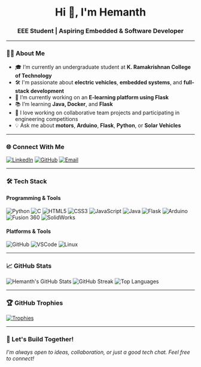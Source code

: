 <h1 align="center">Hi 👋, I'm Hemanth</h1>
<h3 align="center">EEE Student | Aspiring Embedded & Software Developer</h3>

---

### 🧑‍🎓 About Me

- 🎓 I’m currently an undergraduate student at **K. Ramakrishnan College of Technology**
- 🛠️ I'm passionate about **electric vehicles**, **embedded systems**, and **full-stack development**
- 🚀 I’m currently working on an **E-learning platform using Flask**
- 📚 I’m learning **Java, Docker**, and **Flask**
- 🤝 I love working on collaborative team projects and participating in engineering competitions
- 💡 Ask me about **motors**, **Arduino**, **Flask**, **Python**, or **Solar Vehicles**

---

### 🌐 Connect With Me

[![LinkedIn](https://img.shields.io/badge/LinkedIn-0077B5?style=for-the-badge&logo=linkedin&logoColor=white)](https://www.linkedin.com/in/hemanthgnaneshwaran?utm_source=share&utm_campaign=share_via&utm_content=profile&utm_medium=android_app)
[![GitHub](https://img.shields.io/badge/GitHub-181717?style=for-the-badge&logo=github&logoColor=white)](https://github.com/hemanthg87)
[![Email](https://img.shields.io/badge/Gmail-D14836?style=for-the-badge&logo=gmail&logoColor=white)](mailto:hemanthgnaneshwaran@gmail.com)

---

### 🛠️ Tech Stack

#### Programming & Tools
![Python](https://img.shields.io/badge/Python-3670A0?style=for-the-badge&logo=python&logoColor=ffdd54)
![C](https://img.shields.io/badge/C-00599C?style=for-the-badge&logo=c&logoColor=white)
![HTML5](https://img.shields.io/badge/HTML5-E34F26?style=for-the-badge&logo=html5&logoColor=white)
![CSS3](https://img.shields.io/badge/CSS3-1572B6?style=for-the-badge&logo=css3&logoColor=white)
![JavaScript](https://img.shields.io/badge/JavaScript-F7DF1E?style=for-the-badge&logo=javascript&logoColor=black)
![Java](https://img.shields.io/badge/Java-ED8B00?style=for-the-badge&logo=java&logoColor=white)
![Flask](https://img.shields.io/badge/Flask-000000?style=for-the-badge&logo=flask&logoColor=white)
![Arduino](https://img.shields.io/badge/Arduino-00979D?style=for-the-badge&logo=arduino&logoColor=white)
![Fusion 360](https://img.shields.io/badge/Fusion%20360-FF6D00?style=for-the-badge&logo=autodesk&logoColor=white)
![SolidWorks](https://img.shields.io/badge/SolidWorks-E12229?style=for-the-badge&logo=solidworks&logoColor=white)

#### Platforms & Tools
![GitHub](https://img.shields.io/badge/GitHub-100000?style=for-the-badge&logo=github&logoColor=white)
![VSCode](https://img.shields.io/badge/VSCode-007ACC?style=for-the-badge&logo=visual-studio-code&logoColor=white)
![Linux](https://img.shields.io/badge/Linux-FCC624?style=for-the-badge&logo=linux&logoColor=black)

---

### 📈 GitHub Stats

![Hemanth's GitHub Stats](https://github-readme-stats.vercel.app/api?username=hemanthg87&show_icons=true&theme=radical)
![GitHub Streak](https://streak-stats.demolab.com?user=hemanthg87&theme=radical&hide_border=false)
![Top Languages](https://github-readme-stats.vercel.app/api/top-langs/?username=hemanthg87&layout=compact&theme=radical)

---

### 🏆 GitHub Trophies

[![Trophies](https://github-profile-trophy.vercel.app/?username=hemanthg87&theme=radical&margin-w=10&row=1)](https://github.com/ryo-ma/github-profile-trophy)

---

### 🚀 Let's Build Together!

*I'm always open to ideas, collaboration, or just a good tech chat. Feel free to connect!*
